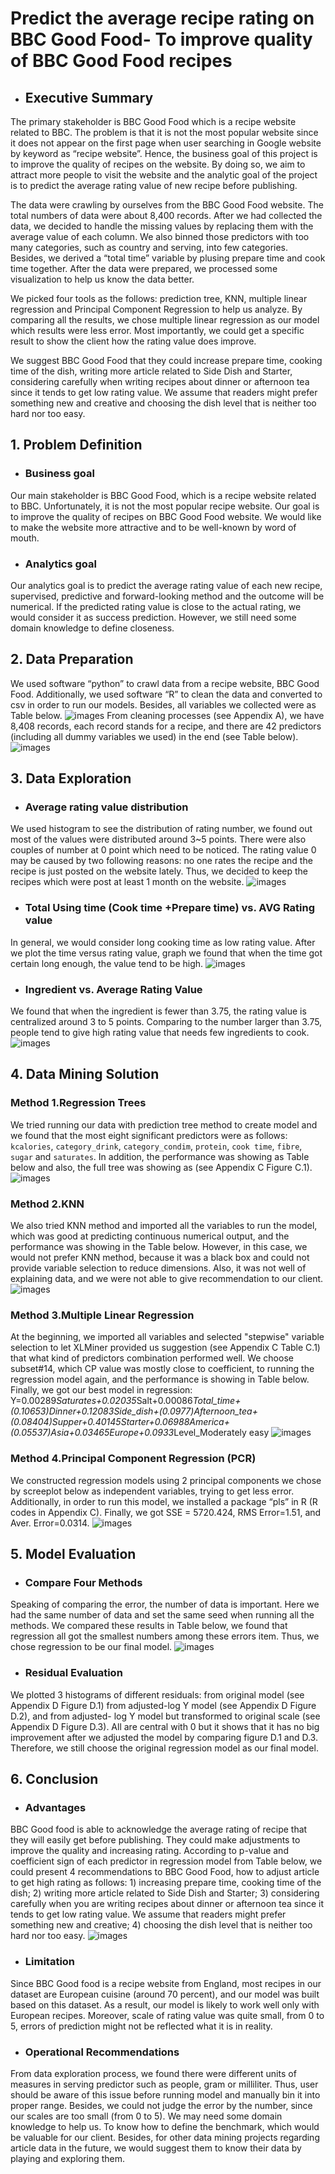 # Predict the average recipe rating on BBC Good Food- To improve quality of BBC Good Food recipes

- ## Executive Summary
The primary stakeholder is BBC Good Food which is a recipe website related to BBC.   The problem is that it is not the most popular website since it does not appear on the first page when user searching in Google website by keyword as “recipe website”.  Hence, the business goal of this project is to improve the quality of recipes on the website. By doing so, we aim to attract more people to visit the website and the analytic goal of the project is to predict the average rating value of new recipe before publishing.

The data were crawling by ourselves from the BBC Good Food website. The total numbers of data were about 8,400 records. After we had collected the data, we decided to handle the missing values by replacing them with the average value of each column. We also binned those predictors with too many categories, such as country and serving, into few categories. Besides, we derived a “total time” variable by plusing prepare time and cook time together. After the data were prepared, we processed some visualization to help us know the data better.

We picked four tools as the follows: prediction tree, KNN, multiple linear regression and Principal Component Regression to help us analyze. By comparing all the results, we chose multiple linear regression as our model which results were less error. Most importantly, we could get a specific result to show the client how the rating value does improve.

We suggest BBC Good Food that they could increase prepare time, cooking time of the dish, writing more article related to Side Dish and Starter, considering carefully when writing recipes about dinner or afternoon tea since it tends to get low rating value. We assume that readers might prefer something new and creative and choosing the dish level that is neither too hard nor too easy.

## 1. Problem Definition
- ### Business goal
Our main stakeholder is BBC Good Food, which is a recipe website related to BBC. Unfortunately, it is not the most popular recipe website. Our goal is to improve the quality of recipes on BBC Good Food website.  We would like to make the website more attractive and to be well-known by word of mouth.

- ### Analytics goal
Our analytics goal is to predict the average rating value of each new recipe, supervised, predictive and forward-looking method and the outcome will be numerical. If the predicted rating value is close to the actual rating, we would consider it as success prediction. However, we still need some domain knowledge to define closeness. 

## 2. Data Preparation
We used software “python” to crawl data from a recipe website, BBC Good Food. Additionally, we used software “R” to clean the data and converted to csv in order to run our models. Besides, all variables we collected were as Table below.
![images](https://github.com/mayritaspring/Recipe-Mining/blob/master/Supervised%20Learning/figures/table1.jpg)
From cleaning processes (see Appendix A), we have 8,408 records, each record stands for a recipe, and there are 42 predictors (including all dummy variables we used) in the end (see Table below).
![images](https://github.com/mayritaspring/Recipe-Mining/blob/master/Supervised%20Learning/figures/table2.jpg)

## 3. Data Exploration 
- ### Average rating value distribution
We used histogram to see the distribution of rating number, we found out most of the values were distributed around 3~5 points. There were also couples of number at 0 point which need to be noticed. The rating value 0 may be caused by two following reasons: no one rates the recipe and the recipe is just posted on the website lately. Thus, we decided to keep the recipes which were post at least 1 month on the website.
![images](https://github.com/mayritaspring/Recipe-Mining/blob/master/Supervised%20Learning/figures/B.1.jpg)

- ### Total Using time (Cook time +Prepare time) vs. AVG Rating value
In general, we would consider long cooking time as low rating value. After we plot the time versus rating value, graph we found that when the time got certain long enough, the value tend to be high.
![images](https://github.com/mayritaspring/Recipe-Mining/blob/master/Supervised%20Learning/figures/B.2.jpg)

- ### Ingredient vs. Average Rating Value
We found that when the ingredient is fewer than 3.75, the rating value is centralized around 3 to 5 points. Comparing to the number larger than 3.75, people tend to give high rating value that needs few ingredients to cook.
![images](https://github.com/mayritaspring/Recipe-Mining/blob/master/Supervised%20Learning/figures/B.3.jpg)


## 4. Data Mining Solution 
### Method 1.Regression Trees
We tried running our data with prediction tree method to create model and we found that the most eight significant predictors were as follows: `kcalories`, `category_drink`, `category_condim`, `protein`, `cook time`, `fibre`, `sugar` and `saturates`. In addition, the performance was showing as Table below and also, the full tree was showing as (see Appendix C Figure C.1).
![images](https://github.com/mayritaspring/Recipe-Mining/blob/master/Supervised%20Learning/figures/table3.jpg)


### Method 2.KNN
We also tried KNN method and imported all the variables to run the model, which was good at predicting continuous numerical output, and the performance was showing in the Table below. However, in this case, we would not prefer KNN method, because it was a black box and could not provide variable selection to reduce dimensions. Also, it was not well of explaining data, and we were not able to give recommendation to our client.
![images](https://github.com/mayritaspring/Recipe-Mining/blob/master/Supervised%20Learning/figures/table4.jpg)

### Method 3.Multiple Linear Regression
At the beginning, we imported all variables and selected "stepwise" variable selection to let XLMiner provided us suggestion (see Appendix C Table C.1) that what kind of predictors combination performed well. We choose subset#14, which CP value was mostly close to coefficient, to running the regression model again, and the performance is showing in Table below. Finally, we got our best model in regression:
Y=0.00289*Saturates+0.02035*Salt+0.00086*Total_time+(0.10653)*Dinner+0.12083*Side_dish+(0.0977)*Afternoon_tea+(0.08404)*Supper+0.40145*Starter+0.06988*America+(0.05537)*Asia+0.03465*Europe+0.0933*Level_Moderately easy
![images](https://github.com/mayritaspring/Recipe-Mining/blob/master/Supervised%20Learning/figures/table5.jpg)

### Method 4.Principal Component Regression (PCR)
We constructed regression models using 2 principal components we chose by screeplot below as independent variables, trying to get less error. Additionally, in order to run this model, we installed a package “pls” in R (R codes in Appendix C). Finally, we got SSE = 5720.424, RMS Error=1.51, and Aver. Error=0.0314.
![images](https://github.com/mayritaspring/Recipe-Mining/blob/master/Supervised%20Learning/figures/C.2.jpg)

## 5. Model Evaluation
- ### Compare Four Methods
Speaking of comparing the error, the number of data is important. Here we had the same number of data and set the same seed when running all the methods. We compared these results in Table below, we found that regression all got the smallest numbers among these errors item. Thus, we chose regression to be our final model. 
![images](https://github.com/mayritaspring/Recipe-Mining/blob/master/Supervised%20Learning/figures/table6.jpg)

- ### Residual Evaluation 
We plotted 3 histograms of different residuals: from original model (see Appendix D Figure D.1) from adjusted-log Y model (see Appendix D Figure D.2), and from adjusted- log Y model but transformed to original scale (see Appendix D Figure D.3). All are central with 0 but it shows that it has no big improvement after we adjusted the model by comparing figure D.1 and D.3. Therefore, we still choose the original regression model as our final model.

## 6. Conclusion 
- ### Advantages
BBC Good food is able to acknowledge the average rating of recipe that they will easily get before publishing. They could make adjustments to improve the quality and increasing rating. According to p-value and coefficient sign of each predictor in regression model from Table below, we could present 4 recommendations to BBC Good Food, how to adjust article to get high rating as follows: 1) increasing prepare time, cooking time of the dish; 2) writing more article related to Side Dish and Starter; 3) considering carefully when you are writing recipes about dinner or afternoon tea since it tends to get low rating value. We assume that readers might prefer something new and creative; 4) choosing the dish level that is neither too hard nor too easy.
![images](https://github.com/mayritaspring/Recipe-Mining/blob/master/Supervised%20Learning/figures/D.4.jpg)

- ### Limitation
Since BBC Good food is a recipe website from England, most recipes in our dataset are European cuisine (around 70 percent), and our model was built based on this dataset. As a result, our model is likely to work well only with European recipes. Moreover, scale of rating value was quite small, from 0 to 5, errors of prediction might not be reflected what it is in reality.   
- ### Operational Recommendations
From data exploration process, we found there were different units of measures in serving predictor such as people, gram or milliliter. Thus, user should be aware of this issue before running model and manually bin it into proper range. Besides, we could not judge the error by the number, since our scales are too small (from 0 to 5). We may need some domain knowledge to help us. To know how to define the benchmark, which would be valuable for our client. Besides, for other data mining projects regarding article data in the future, we would suggest them to know their data by playing and exploring them.



